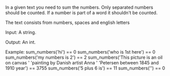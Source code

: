  In a given text you need to sum the numbers. Only separated numbers should be counted. If a number is part of a word it shouldn't be counted.

The text consists from numbers, spaces and english letters

Input: A string.

Output: An int.

Example:
sum_numbers('hi') == 0
sum_numbers('who is 1st here') == 0
sum_numbers('my numbers is 2') == 2
sum_numbers('This picture is an oil on canvas '
 'painting by Danish artist Anna '
 'Petersen between 1845 and 1910 year') == 3755
sum_numbers('5 plus 6 is') == 11
sum_numbers('') == 0
